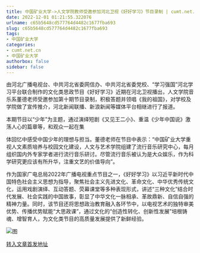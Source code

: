 ```yaml
---
title: 中国矿业大学->人文学院教师受邀参加河北卫视《好好学习》节目录制 | cumt.net.cn
date: 2022-12-01 01:21:55.322076
urlname: c65b5648cd577764d4482c1677fba693
slug: c65b5648cd577764d4482c1677fba693
tags: 
- 中国矿业大学
categories:
- cumt.net.cn
- 中国矿业大学
authorbox: false
sidebar: false
---
```

  

由河北广播电视台、中共河北省委网信办、中共河北省委党校、“学习强国”河北学习平台联合制作的文化类思政节目《好好学习》近期在河北卫视播出，人文学院音乐系董德老师受邀参加第十期节目录制，积极答题并领唱《我的祖国》，对学校及学院做了宣传推介，河北新闻联播、新浪新闻等媒体平台相继进行了报道。

本期节目以“少年”为主题，通过演绎短剧《又见王二小》、重温《少年中国说》激荡人心的篇章等，和观众一起在集
<!--more-->
体回忆中感受中国少年的理想与担当。董德老师在节目中表示：“中国矿业大学重视人文素质培养与校园文化建设，人文与艺术学院组建了流行音乐研究中心，每月组织国内外专家学者进行流行音乐研讨。尽管流行音乐被认为是大众娱乐，作为科学研究更应该有所升华，注重文艺的价值导向”。

作为国家广电总局2022年广播电视重点节目之一，《好好学习》以习近平新时代中国特色社会主义思想为指导，聚焦社会主义先进文化、革命文化、中华优秀传统文化，运用戏剧演绎、互动答题、荧幕课堂等多种表现形式，讲述“三种文化”结合时代发展、社会实践的中国故事，彰显了中华文化一脉相承、革故鼎新、自信自强的精神力量。同时，该节目还将思想政治教育融入各环节中，以电视艺术的独特审美优势、传播优势赋能“大思政课”，通过文化的“创造性转化、创新性发展”培根铸魂、增智育人，为文化类节目的高质量发展提供了新鲜经验。

![图](http://xwzx.cumt.edu.cn/_upload/article/images/50/b4/6c2dd7d044ad93fa109669602ed2/f8334a5a-015c-44e0-a1c2-edb82d4b1bda.png)

[转入文章首发地址](http://xwzx.cumt.edu.cn/bb/56/c523a637782/page.htm)
